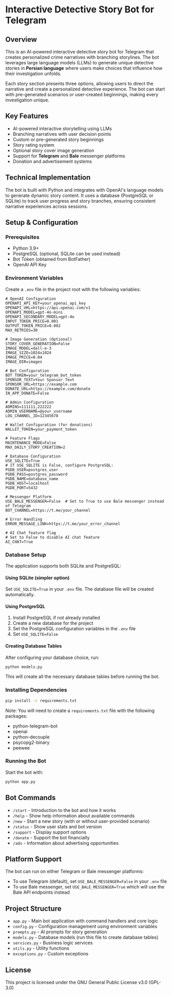 # Interactive Detective Story Bot for Telegram

## Overview
This is an AI-powered interactive detective story bot for Telegram that creates personalized crime narratives with branching storylines. The bot leverages large language models (LLMs) to generate unique detective stories in **Persian language** where users make choices that influence how their investigation unfolds.

Each story section presents three options, allowing users to direct the narrative and create a personalized detective experience. The bot can start with pre-generated scenarios or user-created beginnings, making every investigation unique.

## Key Features
- AI-powered interactive storytelling using LLMs
- Branching narratives with user decision points
- Custom or pre-generated story beginnings
- Story rating system
- Optional story cover image generation
- Support for **Telegram** and **Bale** messenger platforms
- Donation and advertisement systems

## Technical Implementation
The bot is built with Python and integrates with OpenAI's language models to generate dynamic story content. It uses a database (PostgreSQL or SQLite) to track user progress and story branches, ensuring consistent narrative experiences across sessions.

## Setup & Configuration

### Prerequisites
- Python 3.9+
- PostgreSQL (optional, SQLite can be used instead)
- Bot Token (obtained from BotFather)
- OpenAI API Key

### Environment Variables
Create a `.env` file in the project root with the following variables:

```env
# OpenAI Configuration
OPENAPI_API_KEY=your_openai_api_key
OPENAPI_URL=https://api.openai.com/v1
OPENAPI_MODEL=gpt-4o-mini
OPENAPI_SECONDARY_MODEL=gpt-4o
INPUT_TOKEN_PRICE=0.001
OUTPUT_TOKEN_PRICE=0.002
MAX_RETRIES=30

# Image Generation (Optional)
STORY_COVER_GENERATION=False
IMAGE_MODEL=dall-e-3
IMAGE_SIZE=1024x1024
IMAGE_PRICE=0.04
IMAGE_DIR=images

# Bot Configuration
BOT_TOKEN=your_telegram_bot_token
SPONSOR_TEXT=Your Sponsor Text
SPONSOR_URL=https://example.com
DONATE_URL=https://example.com/donate
IN_APP_DONATE=False

# Admin Configuration
ADMINS=111111,222222
ADMIN_USERNAME=@your_username
LOG_CHANNEL_ID=12345678

# Wallet Configuration (for donations)
WALLET_TOKEN=your_payment_token

# Feature Flags
MAINTENANCE_MODE=False
MAX_DAILY_STORY_CREATION=2

# Database Configuration
USE_SQLITE=True
# If USE_SQLITE is False, configure PostgreSQL:
PGDB_USER=postgres_user
PGDB_PASS=postgres_password
PGDB_NAME=database_name
PGDB_HOST=localhost
PGDB_PORT=5432

# Messenger Platform
USE_BALE_MESSENGER=False  # Set to True to use Bale messenger instead of Telegram
BOT_CHANNEL=https://t.me/your_channel

# Error Handling
ERROR_MESSAGE_LINK=https://t.me/your_error_channel

# AI Chat feature flag
# Set to False to disable AI chat feature
AI_CHAT=True
```

### Database Setup
The application supports both SQLite and PostgreSQL:

#### Using SQLite (simpler option)
Set `USE_SQLITE=True` in your `.env` file. The database file will be created automatically.

#### Using PostgreSQL
1. Install PostgreSQL if not already installed
2. Create a new database for the project
3. Set the PostgreSQL configuration variables in the `.env` file
4. Set `USE_SQLITE=False`

#### Creating Database Tables
After configuring your database choice, run:
```bash
python models.py
```
This will create all the necessary database tables before running the bot.

### Installing Dependencies
```bash
pip install -r requirements.txt
```

Note: You will need to create a `requirements.txt` file with the following packages:
- python-telegram-bot
- openai
- python-decouple
- psycopg2-binary
- peewee

### Running the Bot
Start the bot with:
```bash
python app.py
```

## Bot Commands
- `/start` - Introduction to the bot and how it works
- `/help` - Show help information about available commands
- `/new` - Start a new story (with or without user-provided scenario)
- `/status` - Show user stats and bot version
- `/support` - Display support options
- `/donate` - Support the bot financially
- `/ads` - Information about advertising opportunities

## Platform Support
The bot can run on either Telegram or Bale messenger platforms:
- To use Telegram (default), set `USE_BALE_MESSENGER=False` in your `.env` file
- To use Bale messenger, set `USE_BALE_MESSENGER=True` which will use the Bale API endpoints instead

## Project Structure
- `app.py` - Main bot application with command handlers and core logic
- `config.py` - Configuration management using environment variables
- `prompts.py` - AI prompts for story generation
- `models.py` - Database models (run this file to create database tables)
- `services.py` - Business logic services
- `utils.py` - Utility functions
- `exceptions.py` - Custom exceptions

## License
This project is licensed under the GNU General Public License v3.0 (GPL-3.0)
